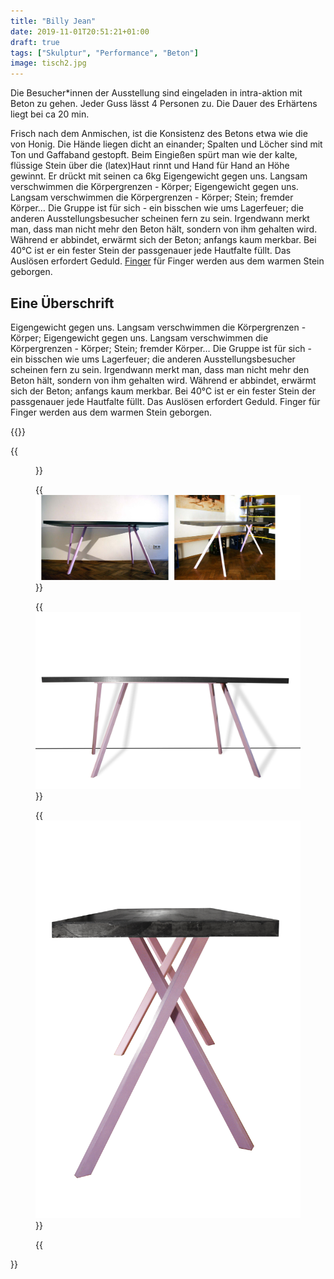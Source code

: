 ```yaml
---
title: "Billy Jean"
date: 2019-11-01T20:51:21+01:00
draft: true
tags: ["Skulptur", "Performance", "Beton"]
image: tisch2.jpg
---
```


Die Besucher*innen der Ausstellung sind eingeladen in intra-aktion mit Beton zu gehen. Jeder Guss lässt 4 Personen zu. Die Dauer des Erhärtens liegt bei ca 20 min.

Frisch nach dem Anmischen, ist die Konsistenz des Betons etwa wie die von Honig. Die Hände liegen dicht an einander; Spalten und Löcher sind mit Ton und Gaffaband gestopft. Beim Eingießen spürt man wie der kalte, flüssige Stein über die (latex)Haut rinnt und Hand für Hand an Höhe gewinnt. Er drückt mit seinen ca 6kg Eigengewicht gegen uns. Langsam verschwimmen die Körpergrenzen - Körper; Eigengewicht gegen uns. Langsam verschwimmen die Körpergrenzen - Körper; Stein; fremder Körper… Die Gruppe ist für sich - ein bisschen wie ums Lagerfeuer; die anderen Ausstellungsbesucher scheinen fern zu sein. Irgendwann merkt man, dass man nicht mehr den Beton hält, sondern von ihm gehalten wird. Während er abbindet, erwärmt sich der Beton; anfangs kaum merkbar. Bei 40°C ist er ein fester Stein der passgenauer jede Hautfalte füllt. Das Auslösen erfordert Geduld. [Finger](https://www.google.at) für Finger werden aus dem warmen Stein geborgen.

## Eine Überschrift

Eigengewicht gegen uns. Langsam verschwimmen die Körpergrenzen - Körper; Eigengewicht gegen uns. Langsam verschwimmen die Körpergrenzen - Körper; Stein; fremder Körper… Die Gruppe ist für sich - ein bisschen wie ums Lagerfeuer; die anderen Ausstellungsbesucher scheinen fern zu sein. Irgendwann merkt man, dass man nicht mehr den Beton hält, sondern von ihm gehalten wird. Während er abbindet, erwärmt sich der Beton; anfangs kaum merkbar. Bei 40°C ist er ein fester Stein der passgenauer jede Hautfalte füllt. Das Auslösen erfordert Geduld. Finger für Finger werden aus dem warmen Stein geborgen.

{{<space>}}

{{<figure figcaption="a single caption under all three" >}}

  {{<img src="tisch1.jpg" alt="tisch 1" >}}

  {{<img src="tisch2.jpg" alt="tisch 2" >}}

  {{<img src="tisch3.jpg" alt="tisch 3" >}}

{{</figure >}}


